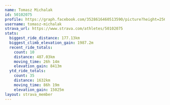 ```yaml
---
name: Tomasz Michalak
id: 50102075
profile: https://graph.facebook.com/3528616460513590/picture?height=256&width=256
username: tomasz-michalak
strava_url: https://www.strava.com/athletes/50102075
stats:
  biggest_ride_distance: 177.13km
  biggest_climb_elevation_gain: 1987.2m
  recent_ride_totals:
    count: 10
    distance: 487.03km
    moving_time: 26h 14m
    elevation_gain: 8413m
  ytd_ride_totals:
    count: 35
    distance: 1632km
    moving_time: 86h 19m
    elevation_gain: 15025m
layout: strava_member
--- 
```

